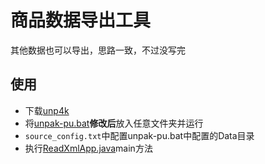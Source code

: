 # 商品数据导出工具
其他数据也可以导出，思路一致，不过没写完

## 使用

- 下载[unp4k](https://github.com/dolkensp/unp4k)
- 将[unpak-pu.bat](unpak-pu.bat)**修改后**放入任意文件夹并运行
- `source_config.txt`中配置unpak-pu.bat中配置的Data目录
- 执行[ReadXmlApp.java](src%2Fmain%2Fjava%2Ftools%2Fstarcitizen%2FReadXmlApp.java)main方法

